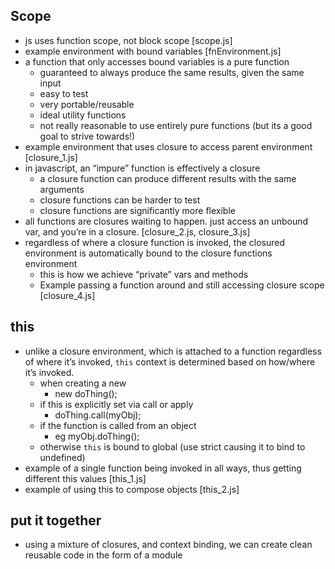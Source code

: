 Scope
---------------
* js uses function scope, not block scope [scope.js]
* example environment with bound variables [fnEnvironment.js]
* a function that only accesses bound variables is a pure function
	* guaranteed to always produce the same results, given the same input
	* easy to test
	* very portable/reusable
	* ideal utility functions
	* not really reasonable to use entirely pure functions (but its a good goal to strive towards!)
* example environment that uses closure to access parent environment [closure_1.js]
* in javascript, an “impure” function is effectively a closure
	* a closure function can produce different results with the same arguments
	* closure functions can be harder to test
	* closure functions are significantly more flexible
* all functions are closures waiting to happen. just access an unbound var, and you’re in a closure. [closure_2.js, closure_3.js]
* regardless of where a closure function is invoked, the closured environment is automatically bound to the closure functions environment
	* this is how we achieve “private” vars and methods
	* Example passing a function around and still accessing closure scope [closure_4.js]

this
----------------
* unlike a closure environment, which is attached to a function regardless of where it’s invoked, `this` context is determined based on how/where it’s invoked.
	* when creating a new 
		* new doThing();
	* if this is explicitly set via call or apply
		* doThing.call(myObj);
	* if the function is called from an object
		* eg myObj.doThing();
	* otherwise `this` is bound to global (use strict causing it to bind to undefined)
* example of a single function being invoked in all ways, thus getting different this values [this_1.js]
* example of using this to compose objects [this_2.js]

put it together
-----------------
* using a mixture of closures, and context binding, we can create clean reusable code in the form of a module
